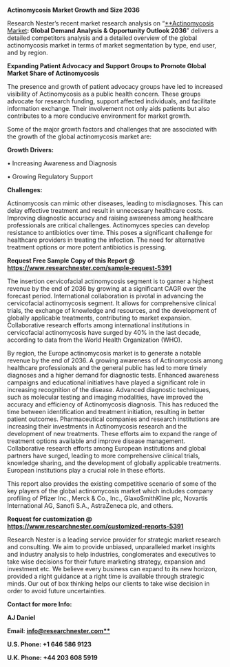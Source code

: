 ﻿**Actinomycosis Market Growth and Size 2036**

Research Nester’s recent market research analysis on “[**Actinomycosis Market](https://www.researchnester.com/reports/actinomycosis-market/5391)**: Global Demand Analysis & Opportunity Outlook 2036**” delivers a detailed competitors analysis and a detailed overview of the global actinomycosis market in terms of market segmentation by type, end user, and by region. 

**Expanding Patient Advocacy and Support Groups to Promote Global Market Share of Actinomycosis**

The presence and growth of patient advocacy groups have led to increased visibility of Actinomycosis as a public health concern. These groups advocate for research funding, support affected individuals, and facilitate information exchange. Their involvement not only aids patients but also contributes to a more conducive environment for market growth.

<a name="_hlk147244389"></a>Some of the major growth factors and challenges that are associated with the growth of the global actinomycosis market are:

**Growth Drivers:**

•	Increasing Awareness and Diagnosis

•	Growing Regulatory Support

**Challenges:**

Actinomycosis can mimic other diseases, leading to misdiagnoses. This can delay effective treatment and result in unnecessary healthcare costs. Improving diagnostic accuracy and raising awareness among healthcare professionals are critical challenges. Actinomyces species can develop resistance to antibiotics over time. This poses a significant challenge for healthcare providers in treating the infection. The need for alternative treatment options or more potent antibiotics is pressing.

<a name="_hlk147244479"></a>**Request Free Sample Copy of this Report @ <https://www.researchnester.com/sample-request-5391>**  

The insertion cervicofacial actinomycosis segment is to garner a highest revenue by the end of 2036 by growing at a significant CAGR over the forecast period.  International collaboration is pivotal in advancing the cervicofacial actinomycosis segment. It allows for comprehensive clinical trials, the exchange of knowledge and resources, and the development of globally applicable treatments, contributing to market expansion. Collaborative research efforts among international institutions in cervicofacial actinomycosis have surged by 40% in the last decade, according to data from the World Health Organization (WHO).

<a name="_hlk147244557"></a>By region, the Europe actinomycosis market is to generate <a name="_hlk140522455"></a>a notable revenue by the end of 2036. A growing awareness of Actinomycosis among healthcare professionals and the general public has led to more timely diagnoses and a higher demand for diagnostic tests. Enhanced awareness campaigns and educational initiatives have played a significant role in increasing recognition of the disease. Advanced diagnostic techniques, such as molecular testing and imaging modalities, have improved the accuracy and efficiency of Actinomycosis diagnosis. This has reduced the time between identification and treatment initiation, resulting in better patient outcomes. Pharmaceutical companies and research institutions are increasing their investments in Actinomycosis research and the development of new treatments. These efforts aim to expand the range of treatment options available and improve disease management. Collaborative research efforts among European institutions and global partners have surged, leading to more comprehensive clinical trials, knowledge sharing, and the development of globally applicable treatments. European institutions play a crucial role in these efforts.

<a name="_hlk147244718"></a>This report also provides the existing competitive scenario of some of the key players of the global actinomycosis market which includes company profiling of Pfizer Inc., Merck & Co., Inc., GlaxoSmithKline plc, Novartis International AG, Sanofi S.A., AstraZeneca plc, and others.      

**Request for customization @ <https://www.researchnester.com/customized-reports-5391>**  

Research Nester is a leading service provider for strategic market research and consulting. We aim to provide unbiased, unparalleled market insights and industry analysis to help industries, conglomerates and executives to take wise decisions for their future marketing strategy, expansion and investment etc. We believe every business can expand to its new horizon, provided a right guidance at a right time is available through strategic minds. Our out of box thinking helps our clients to take wise decision in order to avoid future uncertainties.

**Contact for more Info:**

**AJ Daniel**

**Email: [info@researchnester.com**](mailto:info@researchnester.com)**

**U.S. Phone: +1 646 586 9123** 

**U.K. Phone: +44 203 608 5919**

